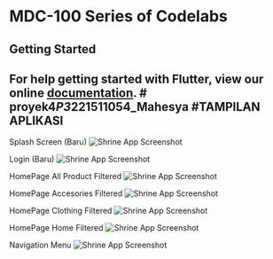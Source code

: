 # MDC-100 Series of Codelabs

## Getting Started

For help getting started with Flutter, view our online
[documentation](https://flutter.io/).
#   p r o y e k 4 _ P 3 _ 2 2 1 5 1 1 0 5 4 _ M a h e s y a 
 
#TAMPILAN APLIKASI
--------------------------------------------------------
Splash Screen (Baru)
![Shrine App Screenshot](screenshot/splashscreen.jpg)

Login (Baru)
![Shrine App Screenshot](screenshot/login.jpg)

HomePage All Product Filtered
![Shrine App Screenshot](screenshot/dashboardAllProduct.jpg)

HomePage Accesories Filtered
![Shrine App Screenshot](screenshot/dashboardAllProduct.jpg)

HomePage Clothing Filtered
![Shrine App Screenshot](screenshot/dashboardClothting.jpg)

HomePage Home Filtered
![Shrine App Screenshot](screenshot/dashboardClothting.jpg)

Navigation Menu
![Shrine App Screenshot](screenshot/navMenu.jpg)
